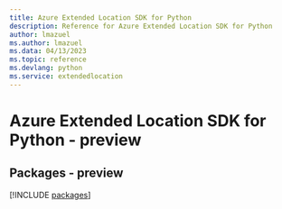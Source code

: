 ```yaml
---
title: Azure Extended Location SDK for Python
description: Reference for Azure Extended Location SDK for Python
author: lmazuel
ms.author: lmazuel
ms.data: 04/13/2023
ms.topic: reference
ms.devlang: python
ms.service: extendedlocation
---
```

# Azure Extended Location SDK for Python - preview
## Packages - preview
[!INCLUDE [packages](extended-location-index.md)]